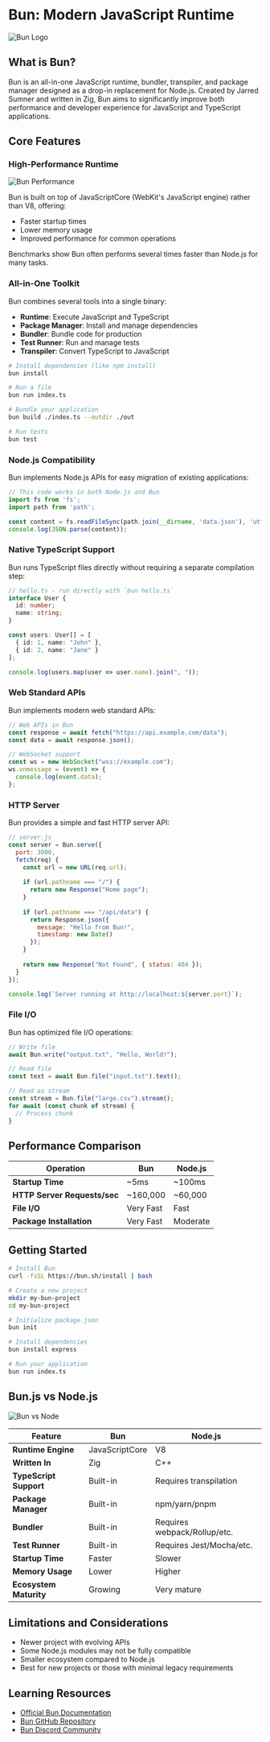 # Bun: Modern JavaScript Runtime

![Bun Logo](https://media.licdn.com/dms/image/v2/D4D12AQHOqWR0jBASgg/article-cover_image-shrink_600_2000/article-cover_image-shrink_600_2000/0/1694256613378?e=2147483647&v=beta&t=4t-r5g8ytUOOM0mxNnnqFmRKW8-prjPY6XH9ZZE4OF4)

## What is Bun?

Bun is an all-in-one JavaScript runtime, bundler, transpiler, and package manager designed as a drop-in replacement for Node.js. Created by Jarred Sumner and written in Zig, Bun aims to significantly improve both performance and developer experience for JavaScript and TypeScript applications.

## Core Features

### High-Performance Runtime

![Bun Performance](https://blog.openreplay.com/images/bun-vs-node-vs-deno/images/imag.png)

Bun is built on top of JavaScriptCore (WebKit's JavaScript engine) rather than V8, offering:
- Faster startup times
- Lower memory usage
- Improved performance for common operations

Benchmarks show Bun often performs several times faster than Node.js for many tasks.

### All-in-One Toolkit

Bun combines several tools into a single binary:
- **Runtime**: Execute JavaScript and TypeScript
- **Package Manager**: Install and manage dependencies
- **Bundler**: Bundle code for production
- **Test Runner**: Run and manage tests
- **Transpiler**: Convert TypeScript to JavaScript

```bash
# Install dependencies (like npm install)
bun install

# Run a file
bun run index.ts

# Bundle your application
bun build ./index.ts --outdir ./out

# Run tests
bun test
```

### Node.js Compatibility

Bun implements Node.js APIs for easy migration of existing applications:

```javascript
// This code works in both Node.js and Bun
import fs from 'fs';
import path from 'path';

const content = fs.readFileSync(path.join(__dirname, 'data.json'), 'utf8');
console.log(JSON.parse(content));
```

### Native TypeScript Support

Bun runs TypeScript files directly without requiring a separate compilation step:

```typescript
// hello.ts - run directly with `bun hello.ts`
interface User {
  id: number;
  name: string;
}

const users: User[] = [
  { id: 1, name: "John" },
  { id: 2, name: "Jane" }
];

console.log(users.map(user => user.name).join(", "));
```

### Web Standard APIs

Bun implements modern web standard APIs:

```javascript
// Web APIs in Bun
const response = await fetch("https://api.example.com/data");
const data = await response.json();

// WebSocket support
const ws = new WebSocket("wss://example.com");
ws.onmessage = (event) => {
  console.log(event.data);
};
```

### HTTP Server

Bun provides a simple and fast HTTP server API:

```javascript
// server.js
const server = Bun.serve({
  port: 3000,
  fetch(req) {
    const url = new URL(req.url);
    
    if (url.pathname === "/") {
      return new Response("Home page");
    }
    
    if (url.pathname === "/api/data") {
      return Response.json({
        message: "Hello from Bun!",
        timestamp: new Date()
      });
    }
    
    return new Response("Not Found", { status: 404 });
  }
});

console.log(`Server running at http://localhost:${server.port}`);
```

### File I/O

Bun has optimized file I/O operations:

```javascript
// Write file
await Bun.write("output.txt", "Hello, World!");

// Read file
const text = await Bun.file("input.txt").text();

// Read as stream
const stream = Bun.file("large.csv").stream();
for await (const chunk of stream) {
  // Process chunk
}
```

## Performance Comparison

| Operation | Bun | Node.js |
|-----------|-----|---------|
| **Startup Time** | ~5ms | ~100ms |
| **HTTP Server Requests/sec** | ~160,000 | ~60,000 |
| **File I/O** | Very Fast | Fast |
| **Package Installation** | Very Fast | Moderate |

## Getting Started

```bash
# Install Bun
curl -fsSL https://bun.sh/install | bash

# Create a new project
mkdir my-bun-project
cd my-bun-project

# Initialize package.json
bun init

# Install dependencies
bun install express

# Run your application
bun run index.ts
```

## Bun.js vs Node.js

![Bun vs Node](https://cdn-blog.scalablepath.com/uploads/2023/11/Bun-vs-node-comparison-1-1024x704.png)

| Feature | Bun | Node.js |
|---------|-----|---------|
| **Runtime Engine** | JavaScriptCore | V8 |
| **Written In** | Zig | C++ |
| **TypeScript Support** | Built-in | Requires transpilation |
| **Package Manager** | Built-in | npm/yarn/pnpm |
| **Bundler** | Built-in | Requires webpack/Rollup/etc. |
| **Test Runner** | Built-in | Requires Jest/Mocha/etc. |
| **Startup Time** | Faster | Slower |
| **Memory Usage** | Lower | Higher |
| **Ecosystem Maturity** | Growing | Very mature |

## Limitations and Considerations

- Newer project with evolving APIs
- Some Node.js modules may not be fully compatible
- Smaller ecosystem compared to Node.js
- Best for new projects or those with minimal legacy requirements

## Learning Resources

- [Official Bun Documentation](https://bun.sh/docs)
- [Bun GitHub Repository](https://github.com/oven-sh/bun)
- [Bun Discord Community](https://discord.com/invite/bun)